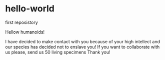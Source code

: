 # hello-world
first reposistory

Hellow humanoids!

I have decided to make contact with you because of your high intellect 
and our species has decided not to enslave you!
If you want to collaborate with us please, send us 50 living specimens
Thank you!
